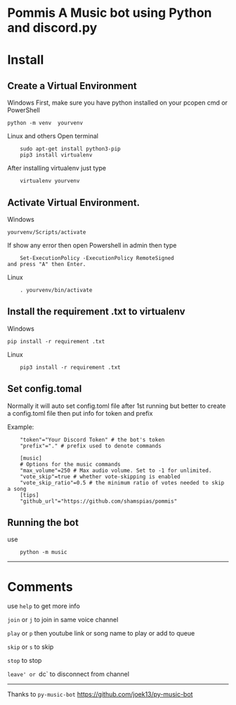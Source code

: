 # Pommis A Music bot using Python and discord.py

# Install

## Create a Virtual Environment

Windows First, make sure you have python installed on your pcopen cmd or PowerShell
	
	python -m venv  yourvenv
		
Linux and others Open terminal
	
        sudo apt-get install python3-pip
        pip3 install virtualenv
	
After installing virtualenv just type

        virtualenv yourvenv

## Activate Virtual Environment.

Windows
	
	yourvenv/Scripts/activate
		
If show any error then open Powershell in admin
then type

        Set-ExecutionPolicy -ExecutionPolicy RemoteSigned
	and press "A" then Enter.

Linux

        . yourvenv/bin/activate

## Install the requirement .txt to virtualenv

Windows
	
	pip install -r requirement .txt

Linux
	
        pip3 install -r requirement .txt

## Set config.tomal
Normally it will auto set config.toml file after 1st running 
but better to create a config.toml file then put info for token and prefix 

Example:

        "token"="Your Discord Token" # the bot's token
        "prefix"="." # prefix used to denote commands
        
        [music]
        # Options for the music commands
        "max_volume"=250 # Max audio volume. Set to -1 for unlimited.
        "vote_skip"=true # whether vote-skipping is enabled
        "vote_skip_ratio"=0.5 # the minimum ratio of votes needed to skip a song
        [tips]
        "github_url"="https://github.com/shamspias/pommis"
        

## Running the bot

use 

        python -m music

-------------------------------
# Comments

use `help` to get more info

`join` or `j` to join in same voice channel

`play` or `p` then youtube link or song name to 
play or add to queue

`skip` or `s` to skip

`stop` to stop

`leave' or `dc` to disconnect from channel



-------------------




Thanks to `py-music-bot`
https://github.com/joek13/py-music-bot
